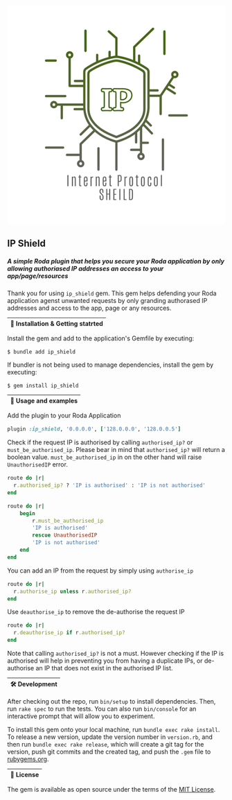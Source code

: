 <div align="center">
  <img alt="gem logo" src="/docs/lego.png">
</div>

## IP Shield
##### _A simple Roda plugin that helps you secure your Roda application by only allowing authoriased IP addresses an access to your app/page/resources_


Thank you for using `ip_shield` gem. This gem helps defending your Roda application agenst unwanted requests by only granding authorased IP addresses and access to the app, page or any resources.  


| 🏁  Installation & Getting statrted |
| ----------------------------------------- |


Install the gem and add to the application's Gemfile by executing:

    $ bundle add ip_shield

If bundler is not being used to manage dependencies, install the gem by executing:

    $ gem install ip_shield


| 👔 Usage and examples |
| ----------------------------------------- |

Add the plugin to your Roda Application
```ruby
plugin :ip_shield, '0.0.0.0', ['128.0.0.0', '128.0.0.5']
```

Check if the request IP is authorised by calling `authorised_ip?` or `must_be_authorised_ip`. Please bear in mind that `authorised_ip?` will return a boolean value. `must_be_authorised_ip` in on the other hand will raise `UnauthorisedIP` error.
```ruby
route do |r|
  r.authorised_ip? ? 'IP is authorised' : 'IP is not authorised'
end
```

```ruby
route do |r|
    begin
        r.must_be_authorised_ip
        'IP is authorised'
        rescue UnauthorisedIP
        'IP is not authorised'
    end
end
```

You can add an IP from the request by simply using `authorise_ip`
```ruby
route do |r|
  r.authorise_ip unless r.authorised_ip?
end
```

Use `deauthorise_ip` to remove the de-authorise the request IP
```ruby
route do |r|
  r.deauthorise_ip if r.authorised_ip?
end
```

Note that calling `authorised_ip?` is not a must. However checking if the IP is authorised will help in preventing you from having a duplicate IPs, or de-authorise an IP that does not exist in the authorised IP list.


| 🛠 Development |
| ----------------------------------------- |


After checking out the repo, run `bin/setup` to install dependencies. Then, run `rake spec` to run the tests. You can also run `bin/console` for an interactive prompt that will allow you to experiment.

To install this gem onto your local machine, run `bundle exec rake install`. To release a new version, update the version number in `version.rb`, and then run `bundle exec rake release`, which will create a git tag for the version, push git commits and the created tag, and push the `.gem` file to [rubygems.org](https://rubygems.org).

| 📃 License |
| ----------------------------------------- |

The gem is available as open source under the terms of the [MIT License](https://opensource.org/licenses/MIT).


